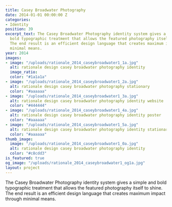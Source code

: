 ```yaml
---
title: Casey Broadwater Photography
date: 2014-01-01 00:00:00 Z
categories:
- Identity
position: 39
excerpt_text: The Casey Broadwater Photography identity system gives a simple and
  bold typographic treatment that allows the featured photography itself to shine.
  The end result is an efficient design language that creates maximum impact through
  minimal means.
year: 2014
images:
- image: "/uploads/rationale_2014_caseybroadwater1_1a.jpg"
  alt: rationale design casey broadwater photography identity
  image_ratio: 
  color: "#1a1a1a"
- image: "/uploads/rationale_2014_caseybroadwater1_2a.jpg"
  alt: rationale design casey broadwater photography stationary
  color: "#aaaaaa"
- image: "/uploads/rationale_2014_caseybroadwater1_3a.jpg"
  alt: rationale design casey broadwater photography identity website
  color: "#444444"
- image: "/uploads/rationale_2014_caseybroadwater1_4a.jpg"
  alt: rationale design casey broadwater photography identity poster
  color: "#aaaaaa"
- image: "/uploads/rationale_2014_caseybroadwater1_5a.jpg"
  alt: rationale design casey broadwater photography identity stationary
  color: "#aaaaaa"
thumb_image:
  image: "/uploads/rationale_2014_caseybroadwater1_0a.jpg"
  alt: rationale design casey broadwater photography identity
  color: "#c8cdd3"
is_featured: true
og_image: "/uploads/rationale_2014_caseybroadwater1_og1a.jpg"
layout: project
---
```


The Casey Broadwater Photography identity system gives a simple and bold typographic treatment that allows the featured photography itself to shine. The end result is an efficient design language that creates maximum impact through minimal means.
